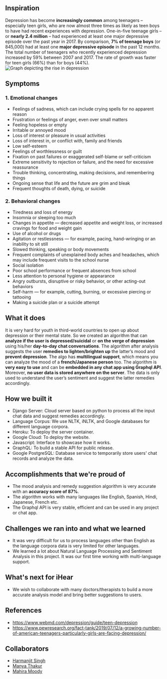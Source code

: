 ## Inspiration
Depression has become **increasingly common** among teenagers – especially teen girls, who are now almost three times as likely as teen boys to have had recent experiences with depression.
One-in-five teenage girls – or **nearly 2.4 million** – had experienced at least one major depressive episode over the past year in 2017. By comparison, **7% of teenage boys** (or 845,000) had at least one **major depressive episode** in the past 12 months.
The total number of teenagers who recently experienced depression increased by 59% between 2007 and 2017. The rate of growth was faster for teen girls (66%) than for boys (44%).
![Graph depicting the rise in depression](http://cdn.statcdn.com/Infographic/images/normal/20052.jpeg)

## Symptoms
### 1. Emotional changes
- Feelings of sadness, which can include crying spells for no apparent reason
- Frustration or feelings of anger, even over small matters
- Feeling hopeless or empty
- Irritable or annoyed mood
- Loss of interest or pleasure in usual activities
- Loss of interest in, or conflict with, family and friends
- Low self-esteem
- Feelings of worthlessness or guilt
- Fixation on past failures or exaggerated self-blame or self-criticism
- Extreme sensitivity to rejection or failure, and the need for excessive reassurance
- Trouble thinking, concentrating, making decisions, and remembering things
- Ongoing sense that life and the future are grim and bleak
- Frequent thoughts of death, dying, or suicide

### 2. Behavioral changes
- Tiredness and loss of energy
- Insomnia or sleeping too much
- Changes in appetite — decreased appetite and weight loss, or increased cravings for food and weight gain
- Use of alcohol or drugs
- Agitation or restlessness — for example, pacing, hand-wringing or an inability to sit still
- Slowed thinking, speaking or body movements
- Frequent complaints of unexplained body aches and headaches, which may include frequent visits to the school nurse
- Social isolation
- Poor school performance or frequent absences from school
- Less attention to personal hygiene or appearance
- Angry outbursts, disruptive or risky behavior, or other acting-out behaviors
- Self-harm — for example, cutting, burning, or excessive piercing or tattooing
- Making a suicide plan or a suicide attempt

## What it does
It is very hard for youth in third-world countries to open up about depression or their mental state. So we created an algorithm that can **analyze if the user is depressed/suicidal** or **on the verge of depression** using his/her **day-to-day chat conversations**. The algorithm after analysis suggests the user **remedies to lighten/brighten up** the latter’s mood and **prevent depression**. The algo has **multilingual support**, which means you can analyze the mood of a **french/Japanese person** too.
The algorithm is **very easy to use** and can be **embedded in any chat app using Graphql API**. Moreover, **no user data is stored anywhere on the server**. The data is only used to understand the user’s sentiment and suggest the latter remedies accordingly. 

## How we built it
- Django Server: Cloud server based on python to process all the input chat data and suggest remedies accordingly.
- Language Corpus: We use NLTK, iNLTK, and Google databases for different language corpora.
- Heroku: To deploy the server container.
- Google Cloud: To deploy the website. 
- Javascript: Interface to showcase how it works.
- GraphQL: To build a stable API for public release.
- Google PostgreSQL: Database service to temporarily store users' chat records and analyze the data.

## Accomplishments that we're proud of
- The mood analysis and remedy suggestion algorithm is very accurate with an **accuracy score of 87%**.
- The algorithm works with many languages like English, Spanish, Hindi, Japanese, French etc.
- The Graphql API is very stable, efficient and can be used in any project or chat app.

## Challenges we ran into and what we learned
- It was very difficult for us to process languages other than English as the language corpora data is very limited for other languages.
- We learned a lot about Natural Language Processing and Sentiment Analysis in this project. It was our first time working with multi-language support.

## What's next for iHear
- We wish to collaborate with many doctors/therapists to build a more accurate analysis model and bring better suggestions to users.

## References
- https://www.webmd.com/depression/guide/teen-depression
- https://www.pewresearch.org/fact-tank/2019/07/12/a-growing-number-of-american-teenagers-particularly-girls-are-facing-depression/

## Collaborators
- [Harmanjit Singh](https://github.com/harmanjit14)
- [Manya Thakur](https://github.com/manya1712)
- [Mahira Moody](https://github.com/Mahiramodi)
